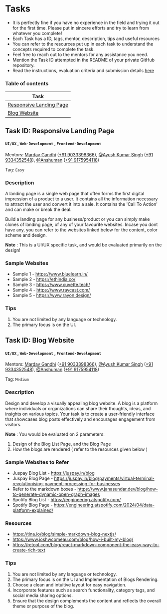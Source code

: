# Tasks

* It is perfectly fine if you have no experience in the field and trying it out for the first time. Please put in sincere efforts and try to learn from whatever you complete!
* Each Task has a ID, tags, mentor, description, tips and useful resources
* You can refer to the resources put up in each task to understand the concepts required to complete the task.
* Feel free to reach out to the mentors for any assistance you need.
* Mention the Task ID attempted in the README of your private GitHub repository.
* Read the instructions, evaluation criteria and submission details [here](./README.md)

### Table of contents
| Task      |
| ----------- |
| [Responsive Landing Page](https://github.com/Esummit-organization/ESIC-Web-Recruitments/blob/main/Tasks.md#task-id-responsive-landing-page)        |
| [Blog Website](https://github.com/Esummit-organization/ESIC-Web-Recruitments/blob/main/Tasks.md#task-id-blog-website)        |

## Task ID: Responsive Landing Page
#### `UI/UX` , `Web-Development` , `Frontend-Development`

Mentors: [Mardav Gandhi](https://github.com/marcdhi) ([+91 9033398366](https://wa.me/919033398366)), [@Ayush Kumar Singh](https://github.com/Ayush4345) ([+91 9334352548](https://wa.me/919334352548)), [@Anshuman](https://github.com/anshumanNitk) ([+91 9175954118](https://wa.me/919175954118))

Tag: `Easy`

### Description
A landing page is a single web page that often forms the first digital impression of a product to a user. It contains all the information necessary to attract the user and convert it into a sale. It contains the 'Call To Action' and can make or break the deal.

Build a landing page for any business/product or you can simply make clones of landing page, of any of your favourite websites. Incase you dont have any, you can refer to the websites linked below for the content, color scheme and design.

**Note** : This is a UI/UX specific task, and would be evaluated primarily on the design!

### Sample Websites 
* Sample 1 - https://www.bluelearn.in/
* Sample 2 - https://ethindia.co/
* Sample 3 - https://www.cuvette.tech/
* Sample 4 - https://www.raycast.com/
* Sample 5 - https://www.rayon.design/

### Tips
1. You are not limited by any language or technology.
2. The primary focus is on the UI.

## Task ID: Blog Website
#### `UI/UX` , `Web-Development` , `Frontend-Development`

Mentors: [Mardav Gandhi](https://github.com/marcdhi) ([+91 9033398366](https://wa.me/919033398366)), [@Ayush Kumar Singh](https://github.com/Ayush4345) ([+91 9334352548](https://wa.me/919334352548)), [@Anshuman](https://github.com/anshumanNitk) ([+91 9175954118](https://wa.me/919175954118))

Tag: `Medium`

### Description
Design and develop a visually appealing blog website. A blog is a platform where individuals or organizations can share their thoughts, ideas, and insights on various topics. Your task is to create a user-friendly interface that showcases blog posts effectively and encourages engagement from visitors.

**Note** : You would be evaluated on 2 parameters:
  1. Design of the Blog List Page, and the Blog Page
  2. How the blogs are rendered ( refer to the resources given below )

### Sample Websites to Refer
* Juspay Blog List - https://juspay.in/blog
* Juspay Blog Page - https://juspay.in/blog/payments/virtual-terminal-revolutionising-payment-processing-for-businesses
* Refer to the markdown boxes - https://www.janasundar.dev/blog/how-to-generate-dynamic-open-graph-images
* Spotify Blog List - https://engineering.atspotify.com/
* Spotify Blog Page - https://engineering.atspotify.com/2024/04/data-platform-explained/

### Resources
* https://tina.io/blog/simple-markdown-blog-nextjs/
* https://www.joshwcomeau.com/blog/how-i-built-my-blog/
* https://retool.com/blog/react-markdown-component-the-easy-way-to-create-rich-text

### Tips
1. You are not limited by any language or technology.
2. The primary focus is on the UI and Implementation of Blogs Rendering.
3. Choose a clean and intuitive layout for easy navigation.
4. Incorporate features such as search functionality, category tags, and social media sharing options.
5. Ensure that the design complements the content and reflects the overall theme or purpose of the blog.
